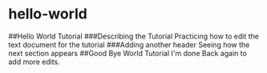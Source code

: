 # hello-world
##Hello World Tutorial
###Describing the Tutorial
Practicing how to edit the text document for the tutorial
###Adding another header
Seeing how the next section appears
##Good Bye World Tutorial
I'm done
Back again to add more edits.
